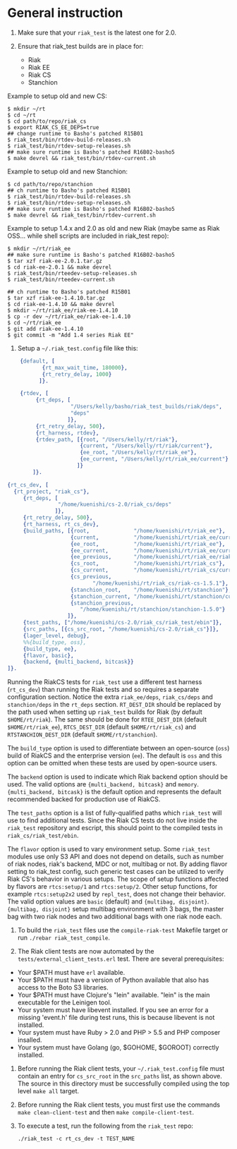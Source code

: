 # General instruction

1. Make sure that your `riak_test` is the latest one for 2.0.

1. Ensure that riak_test builds are in place for:
    * Riak
    * Riak EE
    * Riak CS
    * Stanchion

Example to setup old and new CS:

```
$ mkdir ~/rt
$ cd ~/rt
$ cd path/to/repo/riak_cs
$ export RIAK_CS_EE_DEPS=true
## change runtime to Basho's patched R15B01
$ riak_test/bin/rtdev-build-releases.sh
$ riak_test/bin/rtdev-setup-releases.sh
## make sure runtime is Basho's patched R16B02-basho5
$ make devrel && riak_test/bin/rtdev-current.sh
```

Example to setup old and new Stanchion:

```
$ cd path/to/repo/stanchion
## ch runtime to Basho's patched R15B01
$ riak_test/bin/rtdev-build-releases.sh
$ riak_test/bin/rtdev-setup-releases.sh
## make sure runtime is Basho's patched R16B02-basho5
$ make devrel && riak_test/bin/rtdev-current.sh
```

Example to setup 1.4.x and 2.0 as old and new Riak (maybe same as Riak
OSS... while shell scripts are included in riak_test repo):

```
$ mkdir ~/rt/riak_ee
## make sure runtime is Basho's patched R16B02-basho5
$ tar xzf riak-ee-2.0.1.tar.gz
$ cd riak-ee-2.0.1 && make devrel
$ riak_test/bin/rteedev-setup-releases.sh
$ riak_test/bin/rteedev-current.sh

## ch runtime to Basho's patched R15B01
$ tar xzf riak-ee-1.4.10.tar.gz
$ cd riak-ee-1.4.10 && make devrel
$ mkdir ~/rt/riak_ee/riak-ee-1.4.10
$ cp -r dev ~/rt/riak_ee/riak-ee-1.4.10
$ cd ~/rt/riak_ee
$ git add riak-ee-1.4.10
$ git commit -m "Add 1.4 series Riak EE"
```


1. Setup a `~/.riak_test.config` file like this:

```erlang
    {default, [
           {rt_max_wait_time, 180000},
           {rt_retry_delay, 1000}
          ]}.

    {rtdev, [
         {rt_deps, [
                    "/Users/kelly/basho/riak_test_builds/riak/deps",
                    "deps"
                   ]},
         {rt_retry_delay, 500},
         {rt_harness, rtdev},
         {rtdev_path, [{root, "/Users/kelly/rt/riak"},
                       {current, "/Users/kelly/rt/riak/current"},
                       {ee_root, "/Users/kelly/rt/riak_ee"},
                       {ee_current, "/Users/kelly/rt/riak_ee/current"}
                      ]}
        ]}.

{rt_cs_dev, [
  {rt_project, "riak_cs"},
     {rt_deps, [
                "/home/kuenishi/cs-2.0/riak_cs/deps"
               ]},
     {rt_retry_delay, 500},
     {rt_harness, rt_cs_dev},
     {build_paths, [{root,              "/home/kuenishi/rt/riak_ee"},
                    {current,           "/home/kuenishi/rt/riak_ee/current"},
                    {ee_root,           "/home/kuenishi/rt/riak_ee"},
                    {ee_current,        "/home/kuenishi/rt/riak_ee/current"},
                    {ee_previous,       "/home/kuenishi/rt/riak_ee/riak-ee-1.4.10"},
                    {cs_root,           "/home/kuenishi/rt/riak_cs"},
                    {cs_current,        "/home/kuenishi/rt/riak_cs/current"},
                    {cs_previous,
                           "/home/kuenishi/rt/riak_cs/riak-cs-1.5.1"},
                    {stanchion_root,    "/home/kuenishi/rt/stanchion"},
                    {stanchion_current, "/home/kuenishi/rt/stanchion/current"},
                    {stanchion_previous,
                       "/home/kuenishi/rt/stanchion/stanchion-1.5.0"}
                   ]},
     {test_paths, ["/home/kuenishi/cs-2.0/riak_cs/riak_test/ebin"]},
     {src_paths, [{cs_src_root, "/home/kuenishi/cs-2.0/riak_cs"}]},
     {lager_level, debug},
     %%{build_type, oss},
     {build_type, ee},
     {flavor, basic},
     {backend, {multi_backend, bitcask}}
]}.
```

Running the RiakCS tests for `riak_test` use a different test harness
(`rt_cs_dev`) than running the Riak tests and so requires a separate
configuration section. Notice the extra `riak_ee/deps`, `riak_cs/deps`
and `stanchion/deps` in the `rt_deps` section. `RT_DEST_DIR` should be
replaced by the path used when setting up `riak_test` builds for Riak
(by default `$HOME/rt/riak`). The same should be done for
`RTEE_DEST_DIR` (default `$HOME/rt/riak_ee`), `RTCS_DEST_DIR` (default
`$HOME/rt/riak_cs`) and `RTSTANCHION_DEST_DIR` (default
`$HOME/rt/stanchion`).

The `build_type` option is used to differentiate between an
open-source (`oss`) build of RiakCS and the enterprise version (`ee`).
The default is `oss` and this option can be omitted when these tests
are used by open-source users.

The `backend` option is used to indicate which Riak backend option
should be used. The valid options are `{multi_backend, bitcask}` and
`memory`. `{multi_backend, bitcask}` is the default option and
represents the default recommended backed for production use of
RiakCS.

The `test_paths` option is a list of fully-qualified paths which
`riak_test` will use to find additional tests. Since the Riak CS tests
do not live inside the `riak_test` repository and escript, this should
point to the compiled tests in `riak_cs/riak_test/ebin`.

The `flavor` option is used to vary environment setup.  Some
`riak_test` modules use only S3 API and does not depend on details,
such as number of riak nodes, riak's backend, MDC or not, multibag or
not.  By adding flavor setting to riak_test config, such generic test
cases can be utilized to verify Riak CS's behavior in various setups.
The scope of setup functions affected by flavors are `rtcs:setup/1`
and `rtcs:setup/2`.  Other setup functions, for example
`rtcs:setup2x2` used by `repl_test`, does not change their behavior.
The valid option values are `basic` (default) and `{multibag, disjoint}`.
`{multibag, disjoint}` setup multibag environment with 3 bags, the master
bag with two riak nodes and two additional bags with one riak node each.


1. To build the `riak_test` files use the `compile-riak-test` Makefile
   target or run `./rebar riak_test_compile`.

1. The Riak client tests are now automated by the
   `tests/external_client_tests.erl` test.  There are several
    prerequisites:

* Your $PATH must have `erl` available.
* Your $PATH must have a version of Python available that also has
  access to the Boto S3 libraries.
* Your $PATH must have Clojure's "lein" available.  "lein" is the main
  executable for the Leinigen tool.
* Your system must have libevent installed. If you see an error for a 
  missing 'event.h' file during test runs, this is because libevent is
  not installed.
* Your system must have Ruby > 2.0 and PHP > 5.5 and PHP composer insalled.
* Your system must have Golang (go, $GOHOME, $GOROOT) correctly installed.

1. Before running the Riak client tests, your
`~/.riak_test.config` file must contain an entry for `cs_src_root` in
the `src_paths` list, as shown above.  The source in this directory
must be successfully compiled using the top level `make all` target.

1. Before running the Riak client tests, you must first use the
commands `make clean-client-test` and then `make compile-client-test`.

1. To execute a test, run the following from the `riak_test` repo:

    ```shell
    ./riak_test -c rt_cs_dev -t TEST_NAME
    ```

